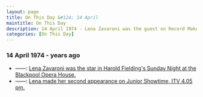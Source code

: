 ```yaml
---
layout: page
title: On This Day &#124; 14 April
maintitle: On This Day
description: 14 April 1974 - Lena Zavaroni was the guest on Record Makers.
categories: [On This Day]
---
```


### 14 April 1974 - <span id="age"></span> years ago
* ——: [Lena Zavaroni was the star in Harold Fielding's Sunday Night at the Blackpool Opera House.](/theatre/harold%20fielding/blackpool%20opera%20house/1974/04/14/harold-fieldings-sunday-night-at-the-blackpool-opera-house.html)
* ——: [Lena made her second appearance on Junior Showtime, ITV 4.05 pm.](/yorkshire%20television/1974/04/14/junior-showtime.html)

<!-- Script for calculating number of years ago -->
<script>
var dob = '19740414';
var year = Number(dob.substr(0, 4));
var month = Number(dob.substr(4, 2)) - 1;
var day = Number(dob.substr(6, 2));
var today = new Date();
var age = today.getFullYear() - year;
if (today.getMonth() < month || (today.getMonth() == month && today.getDate() < day)) {
  age--;
}
document.getElementById("age").innerHTML=age;
</script>

